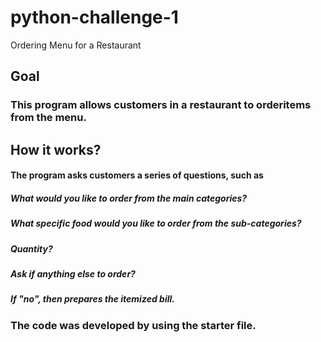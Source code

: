 # python-challenge-1
Ordering Menu for a Restaurant
## **Goal**
### This program allows customers in a restaurant to orderitems from the menu.   
## **How it works?**
#### The program asks customers a series of questions, such as 
##### What would you like to order from the main categories?
##### What specific food would you like to order from the sub-categories?  
##### Quantity?
##### Ask if anything else to order? 
##### If "no", then prepares the itemized bill.

### The code was developed by using the starter file.
